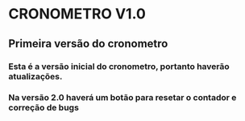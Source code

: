 # CRONOMETRO V1.0

## Primeira versão do cronometro

### Esta é a versão inicial do cronometro, portanto haverão atualizações.
### Na versão 2.0 haverá um botão para resetar o contador e correção de bugs